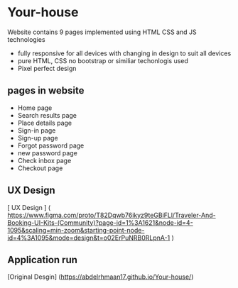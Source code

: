 # Your-house
Website contains 9 pages implemented using HTML CSS and JS technologies
+ fully responsive for all devices with changing in design to suit all devices
+ pure HTML, CSS no bootstrap or similiar techonlogis used 
+ Pixel perfect design

## pages in website
+ Home page
+ Search results page 
+ Place details page
+ Sign-in page
+ Sign-up page
+ Forgot password page
+ new password page
+ Check inbox page
+ Checkout page

## UX Design
[ UX Design ] ( https://www.figma.com/proto/T82Dqwb76ikyz9teGBiFLl/Traveler-And-Booking-UI-Kits-(Community)?page-id=1%3A1621&node-id=4-1095&scaling=min-zoom&starting-point-node-id=4%3A1095&mode=design&t=o02ErPuNRB0RLpnA-1 )
## Application run
[Original Desgin] (https://abdelrhmaan17.github.io/Your-house/)

